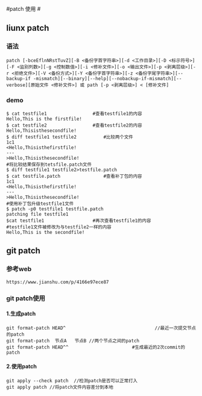 #patch 使用 #

## liunx patch ##

### 语法 ###


	patch [-bceEflnNRstTuvZ][-B <备份字首字符串>][-d <工作目录>][-D <标示符号>][-F <监别列数>][-g <控制数值>][-i <修补文件>][-o <输出文件>][-p <剥离层级>][-r <拒绝文件>][-V <备份方式>][-Y <备份字首字符串>][-z <备份字尾字符串>][--backup-if -mismatch][--binary][--help][--nobackup-if-mismatch][--verbose][原始文件 <修补文件>] 或 path [-p <剥离层级>] < [修补文件]

### demo ###
	
	$ cat testfile1                 #查看testfile1的内容  
	Hello,This is the firstfile!  
	$ cat testfile2                 #查看testfile2的内容  
	Hello,Thisisthesecondfile!  
	$ diff testfile1 testfile2          #比较两个文件  
	1c1  
	<Hello,Thisisthefirstfile!  
	---  
	>Hello,Thisisthesecondfile!  
	#将比较结果保存到tetsfile.patch文件  
	$ diff testfile1 testfile2>testfile.patch     
	$ cat testfile.patch                #查看补丁包的内容  
	1c1  
	<Hello,Thisisthefirstfile!  
	---  
	>Hello,Thisisthesecondfile!  
	#使用补丁包升级testfile1文件  
	$ patch -p0 testfile1 testfile.patch      
	patching file testfile1  
	$cat testfile1                  #再次查看testfile1的内容  
	#testfile1文件被修改为与testfile2一样的内容  
	Hello,This is the secondfile!   
## git patch ##

### 参考web ###
	https://www.jianshu.com/p/4166e97ece87

### git patch使用 ###

#### 1.生成patch ####

	git format-patch HEAD^                                 //最近一次提交节点的patch
	git format-patch  节点A   节点B //两个节点之间的patch
	git format-patch HEAD^^　　　　　　　　　　　　　  #生成最近的2次commit的patch

#### 2.使用patch ####

	git apply --check patch  //检测patch是否可以正常打入
	git apply patch //将patch文件内容差分到本地 